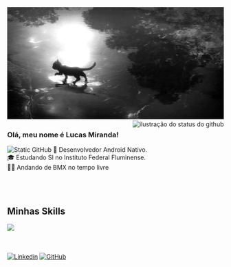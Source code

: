 <img src="./assets/monochromecat.jpg" alt="Banner do Projeto" style="width: 100%; height: 260px;"/>

<img align='right' src="https://github-readme-stats.vercel.app/api?username=lucasmsaluno&show_icons=true&title_color=000000&text_color=000000&icon_color=000000&bg_color=ffffff&cache_seconds=2300" alt="ilustração do status do github">

### Olá, meu nome é Lucas Miranda!

<img src="https://img.shields.io/static/v1?label=Overview&message=lucasmsaluno&color=f8efd4&style=for-the-badge&logo=GitHub" alt="Static GitHub">
💚 Desenvolvedor Android Nativo. <br/>
🎓 Estudando SI no Instituto Federal Fluminense. <br/>
🚵🏽 Andando de BMX no tempo livre  <br/>

<br/>
<br/>
<br/>

## Minhas Skills

<div align="left">
    <img src="https://skillicons.dev/icons?i=kotlin,androidstudio,sqlite,neovim,postman,git,github" /><br>
</div>

<br/>
<br/>

[![Linkedin](https://img.shields.io/badge/-lucasmirandalm-blue?style=flat-square&logo=Linkedin&logoColor=white&link=lucasmirandalm)](https://www.linkedin.com/in/lucasmirandalm/)
[![GitHub](https://img.shields.io/github/followers/lucasmsaluno?label=follow&style=social)](https://github.com/lucasmsaluno)
